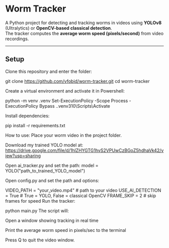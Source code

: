 # Worm Tracker

A Python project for detecting and tracking worms in videos using **YOLOv8** (Ultralytics) or **OpenCV-based classical detection**.  
The tracker computes the **average worm speed (pixels/second)** from video recordings.

---

## Setup

Clone this repository and enter the folder:

git clone https://github.com/vfobid/worm-tracker.git
cd worm-tracker

Create a virtual environment and activate it in Powershell:

python -m venv .venv
Set-ExecutionPolicy -Scope Process -ExecutionPolicy Bypass
.\.venv310\Scripts\Activate

Install dependencies:

pip install -r requirements.txt


How to use:
Place your worm video in the project folder.

Download my trained YOLO model at: https://drive.google.com/file/d/1hlZHYGTG1hvS2VPUwCzBGoZ5hdhaVk42/view?usp=sharing

Open ai_tracker.py and set the path: model = YOLO("path_to_trained_YOLO_model")

Open config.py and set the path and options:

VIDEO_PATH = "your_video.mp4"   # path to your video
USE_AI_DETECTION = True         # True = YOLO, False = classical OpenCV
FRAME_SKIP = 2                  # skip frames for speed
Run the tracker:

python main.py
The script will:

Open a window showing tracking in real time

Print the average worm speed in pixels/sec to the terminal

Press Q to quit the video window.
